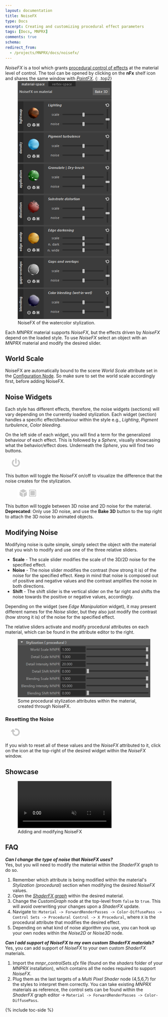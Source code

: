 ```yaml
---
layout: documentation
title: NoiseFX
type: Docs
excerpt: Creating and customizing procedural effect parameters
tags: [Docs, MNPRX]
comments: true
schema:
redirect_from:
  - /projects/MNPRX/docs/noisefx/
---
```


_NoiseFX_ is a tool which grants [procedural control of effects](#showcase) at the material level of control. The tool can be opened by clicking on the **nFx** shelf icon and shares the same window with [_PaintFX_](../paintfx).
{: .top2}

<figure class="pull-right" style="margin-top:-1em; margin-bottom:0em">
	<img src="/images/MNPRX/FX/noiseFX.png" alt="NoiseFX tool window"  style="max-width: 300px">
	<figcaption>NoiseFX of the watercolor stylization.</figcaption>
</figure>

Each _MNPRX_ material supports _NoiseFX_, but the effects driven by _NoiseFX_ depend on the loaded style. To use _NoiseFX_ select an object with an _MNPRX_ material and modify the desired slider.

## World Scale
NoiseFX are automatically bound to the scene _World Scale_ attribute set in the [Configuration Node](../config). So make sure to set the world scale accordingly first, before adding NoiseFX.

## Noise Widgets
Each style has different effects, therefore, the noise widgets (sections) will vary depending on the currently loaded stylization. Each widget (section) handles a specific effect/behaviour within the style e.g., _Lighting_, _Pigment turbulence_, _Color bleeding_.

On the left side of each widget, you will find a term for the generalized behaviour of each effect. This is followed by a _Sphere_, visually showcasing what the behavior/effect does. Underneath the _Sphere_, you will find two buttons.

<figure class="pull-left" style="margin: 0.5em 18px 0">
	<img src="/images/MNPRX/FX/io.png" alt="NoiseFX toggle"  style="max-height: 32px">
</figure>

This button will toggle the _NoiseFX_ on/off to visualize the difference that the noise creates for the stylization.

<figure class="pull-left" style="margin-right: 4px">
	<img src="/images/MNPRX/FX/3D2D.png" alt="Noise type"  style="max-height: 32px">
</figure>

This button will toggle between 3D noise and 2D noise for the material.  
**Deprecated**: Only use 3D noise, and use the **Bake 3D** button to the top right to attach the 3D noise to animated objects.

## Modifying Noise
Modifying noise is quite simple, simply select the object with the material that you wish to modify and use one of the three relative sliders.

* **Scale** - The scale slider modifies the scale of the 3D/2D noise for the specified effect.
* **Noise** - The noise slider modifies the contrast (how strong it is) of the noise for the specified effect. Keep in mind that noise is composed out of positive and negative values and the contrast amplifies the noise in both directions.
* **Shift** - The shift slider is the vertical slider on the far right and shifts the noise towards the positive or negative values, accordingly.

Depending on the widget (see _Edge Manipulation_ widget), it may present different names for the _Noise_ slider, but they also just modify the contrast (how strong it is) of the noise for the specified effect.

The relative sliders activate and modify procedural attributes on each material, which can be found in the attribute editor to the right.

<figure class="align-center">
	<img src="/images/MNPRX/stylization-proc-AE.png" alt="Stylization (procedural) attributes"  style="width: 500px">
	<figcaption>Some procedural stylization attributes within the material, created through NoiseFX.</figcaption>
</figure>

### Resetting the Noise

<figure class="pull-left" style="margin: 0.5em 18px 0">
 <img src="/images/MNPRX/FX/reset.png" alt="Reset NoiseFX"  style="max-height: 32px">
</figure>

If you wish to reset all of these values and the _NoiseFX_ attributed to it, click on the icon at the top-right of the desired widget within the _NoiseFX_ window.


## Showcase

<figure class="pull-center">
 <video autoplay loop muted playsinline style="max-width:450px">
   <source src="/images/MNPRX/art-direction/noisefx.mp4" type="video/mp4">
 </video>
 <figcaption>Adding and modifying NoiseFX</figcaption>
</figure>


## FAQ
_**Can I change the type of noise that NoiseFX uses?**_<br>
Yes, but you will need to modify the material within the _ShaderFX_ graph to do so.
1. Remember which attribute is being modified within the material's _Stylization (procedural)_ section when modifying the desired _NoiseFX_ values.
1. Open the [_ShaderFX graph_](../uber#shaderfx-graph) within the desired material.
1. Change the _CustomGraph_ node at the top-level from `false` to `true`. This will avoid overwriting your changes upon a _ShaderFX_ update.
1. Navigate to: `Material -> ForwardRenderPasses -> Color-DiffusePass -> Control Sets -> Procedural Control -> X Procedural`, where `X` is the procedural attribute that modifies the desired effect.
1. Depending on what kind of noise algorithm you use, you can hook up your own nodes within the _Noise2D_ or _Noise3D_ node.

_**Can I add support of NoiseFX to my own custom ShaderFX materials?**_<br>
Yes, you can add support of _NoiseFX_ to your own custom _ShaderFX_ materials.
1. Import the _mnpr_controlSets.sfx_ file (found on the _shaders_ folder of your _MNPRX_ installation), which contains all the nodes required to support _NoiseFX_.
1. Plug them as the last targets of a _Multi Pixel Shader_ node (4,5,6,7) for the styles to interpret them correctly.
You can take existing _MNPRX_ materials as reference, the control sets can be found within the _ShaderFX_ graph editor -> `Material -> ForwardRenderPasses -> Color-DiffusePass`.




{% include toc-side %}
